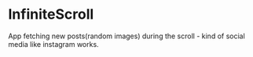 # InfiniteScroll
App fetching new posts(random images) during the scroll - kind of social media like instagram works.
